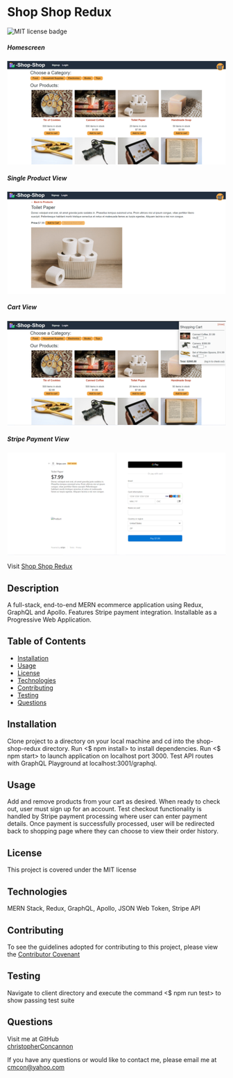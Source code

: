 # Shop Shop Redux

![MIT license badge](https://img.shields.io/badge/license-MIT-green)

##### Homescreen
![Homescreen Screenshot](./assets/images/screenshot.png)
##### Single Product View
![Single Product View Screenshot](./assets/images/screenshot2.png)
##### Cart View
![Cart View Screenshot](./assets/images/screenshot3.png)
##### Stripe Payment View
![Stripe Payment View Screenshot](./assets/images/screenshot4.png)


Visit [Shop Shop Redux](https://nameless-wave-32421.herokuapp.com/)



## Description

A full-stack, end-to-end MERN ecommerce application using Redux, GraphQL and Apollo.  Features Stripe payment integration. Installable as a Progressive Web Application. 

## Table of Contents
  * [Installation](#installation)
  * [Usage](#usage)
  * [License](#license)
  * [Technologies](#technologies)
  * [Contributing](#contributing)
  * [Testing](#testing)
  * [Questions](#questions)
  
## Installation
Clone project to a directory on your local machine and cd into the shop-shop-redux directory.  Run <$ npm install> to install dependencies.  Run <$ npm start> to launch application on localhost port 3000.  Test API routes with GraphQL Playground at localhost:3001/graphql.

## Usage
Add and remove products from your cart as desired.  When ready to check out, user must sign up for an account. Test checkout functionality is handled by Stripe payment processing where user can enter payment details.  Once payment is successfully processed, user will be redirected back to shopping page where they can choose to view their order history.

## License 
This project is covered under the MIT license 

## Technologies 
MERN Stack, Redux, GraphQL, Apollo, JSON Web Token, Stripe API


## Contributing
To see the guidelines adopted for contributing to this project, please view the [Contributor Covenant](https://www.contributor-covenant.org/version/2/0/code_of_conduct/code_of_conduct.txt)

## Testing
Navigate to client directory and execute the command <$ npm run test> to show passing test suite

## Questions
Visit me at GitHub  
[christopherConcannon](https://github.com/christopherConcannon)
  
If you have any questions or would like to contact me, please email me at  
[cmcon@yahoo.com](mailto:cmcon@yahoo.com)
